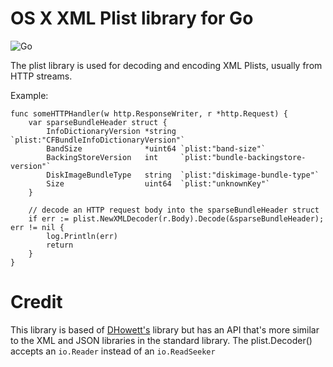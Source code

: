 # OS X XML Plist library for Go
![Go](https://github.com/groob/plist/workflows/Go/badge.svg)

The plist library is used for decoding and encoding XML Plists, usually from HTTP streams.

Example:
```
func someHTTPHandler(w http.ResponseWriter, r *http.Request) {
	var sparseBundleHeader struct {
		InfoDictionaryVersion *string `plist:"CFBundleInfoDictionaryVersion"`
		BandSize              *uint64 `plist:"band-size"`
		BackingStoreVersion   int     `plist:"bundle-backingstore-version"`
		DiskImageBundleType   string  `plist:"diskimage-bundle-type"`
		Size                  uint64  `plist:"unknownKey"`
	}

    // decode an HTTP request body into the sparseBundleHeader struct
	if err := plist.NewXMLDecoder(r.Body).Decode(&sparseBundleHeader); err != nil {
		log.Println(err)
        return
	}
}
```

# Credit
This library is based of [DHowett's](https://github.com/DHowett/go-plist) library but has an API that's more similar to the XML and JSON libraries in the standard library. The plist.Decoder() accepts an `io.Reader` instead of an `io.ReadSeeker` 
